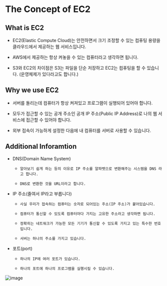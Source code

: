 # The Concept of EC2

## What is EC2

*    EC2(Elastic Compute Cloud)는 안전하면서 크기 조정할 수 있는 컴퓨팅 용량을 클라우드에서 제공하는 웹 서비스입니다.

*    AWS에서 제공하는 항상 켜놓을 수 있는 컴퓨터라고 생각하면 됩니다. 

*    S3와 EC2의 차이점은 S3는 파일을 단순 저장하고 EC2는 컴퓨팅을 할 수 있습니다. (운영체제가 있다라고도 합니다.)
      
## Why we use EC2

*    서버를 돌리는데 컴퓨터가 항상 켜져있고 프로그램이 실행되어 있어야 합니다. 

*    모두가 접근할 수 있는 공개 주소인 공개 IP 주소(Public IP Address)로 나의 웹 서비스에 접근할 수 있어야 합니다. 

*    외부 접속이 가능하게 설정한 다음에 내 컴퓨터를 서버로 사용할 수 있습니다.

## Additional Inforamtion

*    DNS(Domain Name System)  
      
      -     알아보기 쉽게 하는 등의 이유로 IP 주소를 알파벳으로 변환해주는 시스템을 DNS 라고 합니다.

      -     DNS로 변환한 것을 URL이라고 합니다. 

*    IP 주소(줄여서 IP라고 부릅니다)

      -     사실 우리가 접속하는 컴퓨터는 숫자로 되어있는 주소(IP 주소)가 붙어있습니다.

      -     컴퓨터가 통신할 수 있도록 컴퓨터마다 가지는 고유한 주소라고 생각하면 됩니다. 

      -     정확히는 네트워크가 가능한 모든 기기가 통신할 수 있도록 가지고 있는 특수한 번호입니다.  

      -     서버는 하나의 주소를 가지고 있습니다. 

*    포트(port)

      -     하나의 IP에 여러 포트가 있습니다. 

      -     하나의 포트에 하나의 프로그램을 실행시킬 수 있습니다.

![image](https://user-images.githubusercontent.com/90609214/150670259-9ccf4da3-ff74-4745-addd-cb4bf9719148.png)
